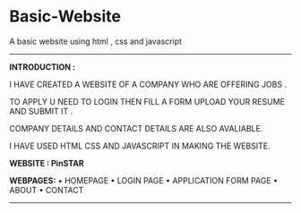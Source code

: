 # Basic-Website
A basic website using html , css and javascript 

---

**INTRODUCTION :**

I HAVE CREATED A WEBSITE OF A COMPANY WHO ARE OFFERING JOBS .

TO APPLY U NEED TO LOGIN THEN FILL A FORM UPLOAD YOUR RESUME AND SUBMIT IT .

COMPANY DETAILS AND CONTACT DETAILS ARE ALSO AVALIABLE.

I HAVE USED HTML CSS AND JAVASCRIPT IN MAKING THE WEBSITE.

**WEBSITE : PinSTAR**

**WEBPAGES:**
• HOMEPAGE
• LOGIN PAGE
• APPLICATION FORM PAGE
• ABOUT
• CONTACT

---
